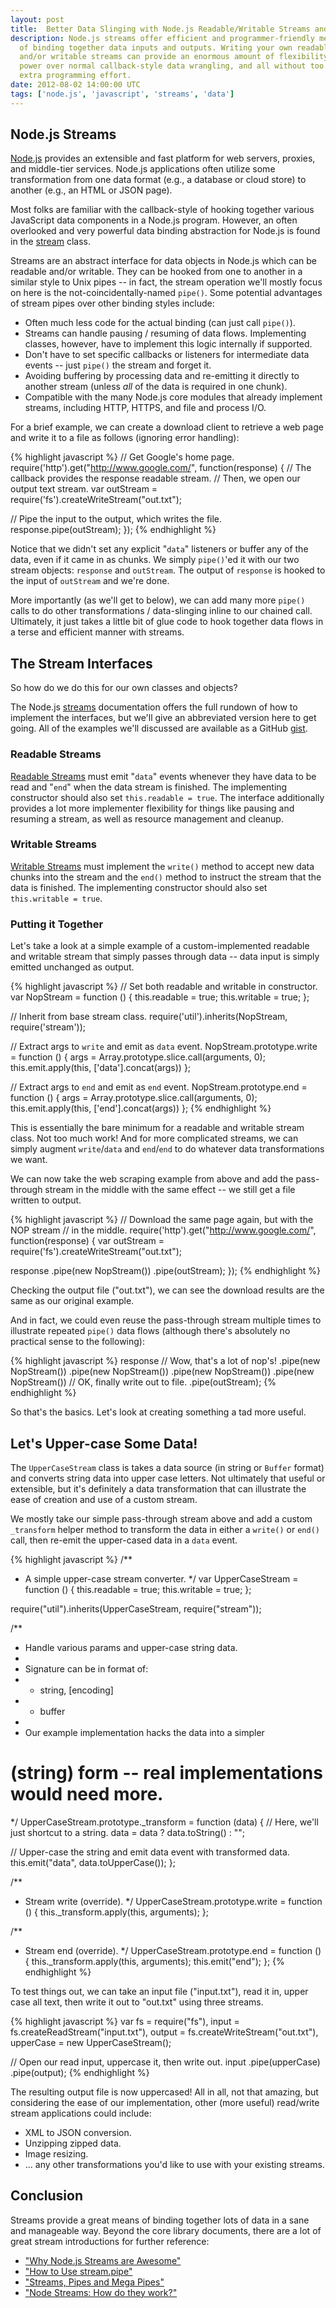 ```yaml
---
layout: post
title:  Better Data Slinging with Node.js Readable/Writable Streams and Pipes
description: Node.js streams offer efficient and programmer-friendly means
  of binding together data inputs and outputs. Writing your own readable
  and/or writable streams can provide an enormous amount of flexibility and
  power over normal callback-style data wrangling, and all without too much
  extra programming effort.
date: 2012-08-02 14:00:00 UTC
tags: ['node.js', 'javascript', 'streams', 'data']
---
```


## Node.js Streams

[Node.js][nodejs] provides an extensible and fast platform for web servers,
proxies, and middle-tier services. Node.js applications often utilize
some transformation from one data format (e.g., a database or cloud
store) to another (e.g., an HTML or JSON page).

Most folks are familiar with the callback-style of hooking together various
JavaScript data components in a Node.js program. However, an often overlooked
and very powerful data binding abstraction for Node.js is found in the
[stream][streams] class.

Streams are an abstract interface for data objects in Node.js which can be
readable and/or writable. They can be hooked from one to another in
a similar style to Unix pipes -- in fact, the stream operation we'll mostly
focus on here is the not-coincidentally-named `pipe()`. Some potential
advantages of stream pipes over other binding styles include:

* Often much less code for the actual binding (can just call `pipe()`).
* Streams can handle pausing / resuming of data flows. Implementing classes,
  however, have to implement this logic internally if supported.
* Don't have to set specific callbacks or listeners for intermediate data
  events -- just `pipe()` the stream and forget it.
* Avoiding buffering by processing data and re-emitting it directly to another
  stream (unless *all* of the data is required in one chunk).
* Compatible with the many Node.js core modules that already implement
  streams, including HTTP, HTTPS, and file and process I/O.

For a brief example, we can create a download client to retrieve
a web page and write it to a file as follows (ignoring error handling):

{% highlight javascript %}
// Get Google's home page.
require('http').get("http://www.google.com/", function(response) {
  // The callback provides the response readable stream.
  // Then, we open our output text stream.
  var outStream = require('fs').createWriteStream("out.txt");

  // Pipe the input to the output, which writes the file.
  response.pipe(outStream);
});
{% endhighlight %}

Notice that we didn't set any explicit "`data`" listeners or buffer any of
the data, even if it came in as chunks. We simply `pipe()`'ed it with our
two stream objects: `response` and `outStream`.  The output of `response` is
hooked to the input of `outStream` and we're done.

More importantly (as we'll get to below), we can add many more `pipe()` calls
to do other transformations / data-slinging inline to our chained call.
Ultimately, it just takes a little bit of glue code to hook together data flows
in a terse and efficient manner with streams.

## The Stream Interfaces

So how do we do this for our own classes and objects?

<!-- more start -->

The Node.js [streams][streams] documentation offers the full rundown of how to
implement the interfaces, but we'll give an abbreviated version here to get
going. All of the examples we'll discussed are available as a GitHub
[gist][gist].

### Readable Streams

[Readable Streams][read_stream] must emit "`data`" events whenever they have
data to be read and "`end`" when the data stream is finished. The implementing
constructor should also set `this.readable = true`. The interface
additionally provides a lot more implementer flexibility for things like
pausing and resuming a stream, as well as resource management and cleanup.

### Writable Streams

[Writable Streams][write_stream] must implement the `write()` method to
accept new data chunks into the stream and the `end()` method to instruct the
stream that the data is finished. The implementing constructor should also set
`this.writable = true`.

### Putting it Together

Let's take a look at a simple example of a custom-implemented readable and
writable stream that simply passes through data -- data input is simply
emitted unchanged as output.

{% highlight javascript %}
// Set both readable and writable in constructor.
var NopStream = function () {
  this.readable = true;
  this.writable = true;
};

// Inherit from base stream class.
require('util').inherits(NopStream, require('stream'));

// Extract args to `write` and emit as `data` event.
NopStream.prototype.write = function () {
  args = Array.prototype.slice.call(arguments, 0);
  this.emit.apply(this, ['data'].concat(args))
};

// Extract args to `end` and emit as `end` event.
NopStream.prototype.end = function () {
  args = Array.prototype.slice.call(arguments, 0);
  this.emit.apply(this, ['end'].concat(args))
};
{% endhighlight %}

This is essentially the bare minimum for a readable and writable stream class.
Not too much work! And for more complicated streams, we can simply augment
`write`/`data` and `end`/`end` to do whatever data transformations we want.

We can now take the web scraping example from above and add the pass-through
stream in the middle with the same effect -- we still get a file written to
output.

{% highlight javascript %}
// Download the same page again, but with the NOP stream
// in the middle.
require('http').get("http://www.google.com/", function(response) {
  var outStream = require('fs').createWriteStream("out.txt");

  response
    .pipe(new NopStream())
    .pipe(outStream);
});
{% endhighlight %}

Checking the output file ("out.txt"), we can see the download results are the
same as our original example.

And in fact, we could even reuse the pass-through stream multiple times to
illustrate repeated `pipe()` data flows (although there's absolutely no
practical sense to the following):

{% highlight javascript %}
response
  // Wow, that's a lot of nop's!
  .pipe(new NopStream())
  .pipe(new NopStream())
  .pipe(new NopStream())
  .pipe(new NopStream())
  // OK, finally write out to file.
  .pipe(outStream);
{% endhighlight %}

So that's the basics. Let's look at creating something a tad more useful.

## Let's Upper-case Some Data!

The `UpperCaseStream` class is takes a data source (in string or `Buffer`
format) and converts string data into upper case letters. Not ultimately
that useful or extensible, but it's definitely a data transformation that can
illustrate the ease of creation and use of a custom stream.

We mostly take our simple pass-through stream above and add a custom
`_transform` helper method to transform the data in either a `write()` or
`end()` call, then re-emit the upper-cased data in a `data` event.

{% highlight javascript %}
/**
 * A simple upper-case stream converter.
 */
var UpperCaseStream = function () {
  this.readable = true;
  this.writable = true;
};

require("util").inherits(UpperCaseStream, require("stream"));

/**
 * Handle various params and upper-case string data.
 *
 * Signature can be in format of:
 *  - string, [encoding]
 *  - buffer
 *
 * Our example implementation hacks the data into a simpler
 # (string) form -- real implementations would need more.
 */
UpperCaseStream.prototype._transform = function (data) {
  // Here, we'll just shortcut to a string.
  data = data ? data.toString() : "";

  // Upper-case the string and emit data event with transformed data.
  this.emit("data", data.toUpperCase());
};

/**
 * Stream write (override).
 */
UpperCaseStream.prototype.write = function () {
  this._transform.apply(this, arguments);
};

/**
 * Stream end (override).
 */
UpperCaseStream.prototype.end = function () {
  this._transform.apply(this, arguments);
  this.emit("end");
};
{% endhighlight %}

To test things out, we can take an input file ("input.txt"), read it in,
upper case all text, then write it out to "out.txt" using three streams.

{% highlight javascript %}
var fs = require("fs"),
  input = fs.createReadStream("input.txt"),
  output = fs.createWriteStream("out.txt"),
  upperCase = new UpperCaseStream();

// Open our read input, uppercase it, then write out.
input
  .pipe(upperCase)
  .pipe(output);
{% endhighlight %}

The resulting output file is now uppercased! All in all, not that amazing,
but considering the ease of our implementation, other (more useful)
read/write stream applications could include:

* XML to JSON conversion.
* Unzipping zipped data.
* Image resizing.
* ... any other transformations you'd like to use with your existing streams.

## Conclusion

Streams provide a great means of binding together lots of data in a sane and
manageable way. Beyond the core library documents, there are a lot of great
stream introductions for further reference:

* ["Why Node.js Streams are Awesome"][art_awesome]
* ["How to Use stream.pipe"][art_howto]
* ["Streams, Pipes and Mega Pipes"][art_mega]
* ["Node Streams: How do they work?"][art_how]

[art_awesome]:http://blog.dump.ly/post/19819897856/why-node-js-streams-are-awesome
[art_how]:http://maxogden.com/node-streams
[art_howto]:http://docs.jit.su/articles/advanced/streams/how-to-use-stream-pipe
[art_mega]:http://felixge.s3.amazonaws.com/11/nodejs-streams.pdf
[gist]: https://gist.github.com/3221453
[nodejs]: http://nodejs.org
[read_stream]: http://nodejs.org/api/stream.html#stream_readable_stream
[streams]: http://nodejs.org/api/stream.html
[write_stream]: http://nodejs.org/api/stream.html#stream_writable_stream

<!-- more end -->
